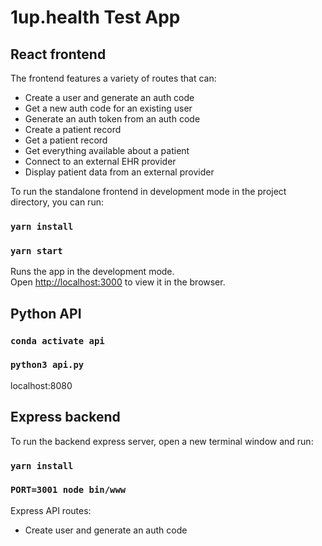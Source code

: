 # 1up.health Test App
## React frontend
The frontend features a variety of routes that can:  
- Create a user and generate an auth code  
-  Get a new auth code for an existing user  
- Generate an auth token from an auth code  
- Create a patient record
- Get a patient record
- Get everything available about a patient
- Connect to an external EHR provider 
- Display patient data from an external provider

To run the standalone frontend in development mode in the project directory, you can run:

### `yarn install`
### `yarn start`

Runs the app in the development mode.\
Open [http://localhost:3000](http://localhost:3000) to view it in the browser.


## Python API

### `conda activate api`
### `python3 api.py`

localhost:8080


## Express backend

To run the backend express server, open a new terminal window and run:

### `yarn install`

### `PORT=3001 node bin/www`

Express API routes:
- Create user and generate an auth code
